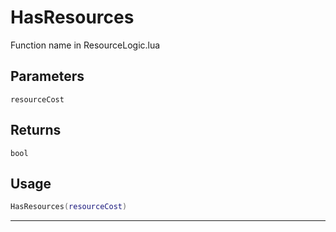 # HasResources
Function name in ResourceLogic.lua
## Parameters
`resourceCost`
## Returns
`bool`
## Usage
```lua
HasResources(resourceCost)
```
---

